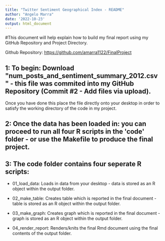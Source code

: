 ```yaml
---
title: "Twitter Sentiment Geographical Index - README"
author: "Angelo Marra"
date: '2022-10-23'
output: html_document
---
```


#This document will help explain how to build my final report using my GitHub Repository and Project Directory.

Github Repository: https://github.com/amarra1122/FinalProject


## **1:** To begin: Download "num_posts_and_sentiment_summary_2012.csv" - this file was commited into my GitHub Repository (Commit #2 - Add files via upload).

Once you have done this place the file directly onto your desktop in order to satisfy the working directory of the code in my project. 

## **2:** Once the data has been loaded in: you can proceed to run all four R scripts in the 'code' folder - or use the Makefile to produce the final project.

## **3:** The code folder contains four seperate R scripts:

* 01_load_data: Loads in data from your desktop - data is stored as an R object within the output folder.

* 02_make_table: Creates table which is reported in the final document - table is stored as an R object within the output folder.

* 03_make_graph: Creates graph which is reported in the final document - graph is stored as an R object within the output folder.

* 04_render_report: Renders/knits the final Rmd document using the final contents of the output folder.
